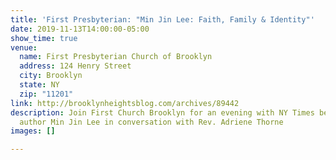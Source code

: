 ```yaml
---
title: 'First Presbyterian: "Min Jin Lee: Faith, Family & Identity"'
date: 2019-11-13T14:00:00-05:00
show_time: true
venue:
  name: First Presbyterian Church of Brooklyn
  address: 124 Henry Street
  city: Brooklyn
  state: NY
  zip: "11201"
link: http://brooklynheightsblog.com/archives/89442
description: Join First Church Brooklyn for an evening with NY Times best selling
  author Min Jin Lee in conversation with Rev. Adriene Thorne
images: []

---
```


